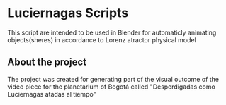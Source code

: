 # Luciernagas Scripts
This script are intended to be used in Blender for automaticly animating objects(sheres) in accordance to Lorenz atractor physical model

## About the project

The project was created for generating part of the visual outcome of the video piece for the planetarium of Bogotá called "Desperdigadas como Luciernagas atadas al tiempo"

